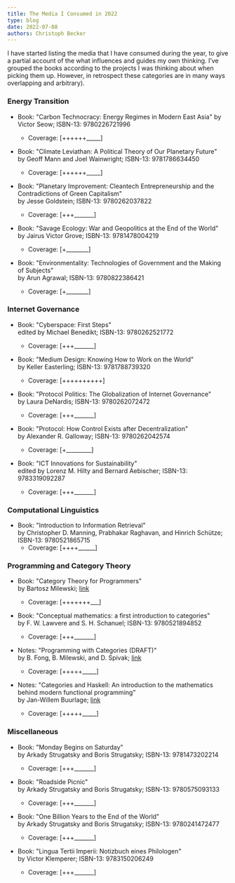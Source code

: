 ```yaml
---
title: The Media I Consumed in 2022
type: blog
date: 2022-07-08
authors: Christoph Becker
---
```


I have started listing the media that I have consumed during the year, to give a partial account of the what influences and guides my own thinking. I’ve grouped the books according to the projects I was thinking about when picking them up. However, in retrospect these categories are in many ways overlapping and arbitrary).

### **Energy Transition**

* Book: "Carbon Technocracy: Energy Regimes in Modern East Asia"
    by Victor Seow; ISBN-13: 9780226721996
    * Coverage: [++++++\_\_\_\_\_]

* Book: "Climate Leviathan: A Political Theory of Our Planetary Future"<br/>
    by Geoff Mann and Joel Wainwright; ISBN-13: 9781786634450
    * Coverage: [++++++\_\_\_\_\_]

* Book: "Planetary Improvement: Cleantech Entrepreneurship and the Contradictions of Green Capitalism"<br/>
    by Jesse Goldstein; ISBN-13: 9780262037822
    * Coverage: [+++\_\_\_\_\_\_\_]

* Book: "Savage Ecology: War and Geopolitics at the End of the World"<br/>
    by Jairus Victor Grove; ISBN-13: 9781478004219
    * Coverage: [+\_\_\_\_\_\_\_\_]

* Book: "Environmentality: Technologies of Government and the Making of Subjects"<br/>
    by Arun Agrawal; ISBN-13: 9780822386421
    * Coverage: [+\_\_\_\_\_\_\_\_]

### **Internet Governance**

* Book: "Cyberspace: First Steps"<br/>
    edited by Michael Benedikt; ISBN-13: 9780262521772
    * Coverage: [+++\_\_\_\_\_\_\_]

* Book: "Medium Design: Knowing How to Work on the World"<br/>
    by Keller Easterling; ISBN-13: 9781788739320
    * Coverage: [++++++++++]

* Book: "Protocol Politics: The Globalization of Internet Governance"<br/>
    by Laura DeNardis; ISBN-13: 9780262072472
    * Coverage: [+++\_\_\_\_\_\_\_]

* Book: "Protocol: How Control Exists after Decentralization"<br/>
    by Alexander R. Galloway; ISBN-13: 9780262042574
    * Coverage: [+\_\_\_\_\_\_\_\_\_]

* Book: "ICT Innovations for Sustainability"<br/>
    edited by Lorenz M. Hilty and Bernard Aebischer; ISBN-13: 9783319092287
    * Coverage: [+++\_\_\_\_\_\_\_]


### **Computational Linguistics**

* Book: "Introduction to Information Retrieval"<br/>
    by Christopher D. Manning, Prabhakar Raghavan, and Hinrich Schütze; ISBN-13: 9780521865715
    * Coverage: [++++\_\_\_\_\_\_]


### **Programming and Category Theory**

* Book: "Category Theory for Programmers"<br/>
    by Bartosz Milewski; [link](https://bartoszmilewski.com/2014/10/28/category-theory-for-programmers-the-preface/)
    * Coverage: [+++++++\_\_\_]

* Book: "Conceptual mathematics: a first introduction to categories"<br/>
    by F. W. Lawvere and S. H. Schanuel; ISBN-13: 9780521894852
    * Coverage: [+++\_\_\_\_\_\_\_]

* Notes: "Programming with Categories (DRAFT)"<br/>
    by B. Fong, B. Milewski, and D. Spivak; [link](https://www.google.com/url?sa=t&rct=j&q=&esrc=s&source=web&cd=&cad=rja&uact=8&ved=2ahUKEwjEqZHxhIf4AhXHgf0HHQjoAYAQFnoECAwQAQ&url=http%3A%2F%2Fbrendanfong.com%2Fprogrammingcats_files%2Fcats4progs-DRAFT.pdf&usg=AOvVaw2Rz_I61cbSkjtXdgMj3-R6)
    * Coverage: [+++++\_\_\_\_\_]

* Notes: "Categories and Haskell: An introduction to the mathematics behind modern functional programming"<br/>
    by Jan-Willem Buurlage; [link](https://github.com/jwbuurlage/category-theory-programmers)
    * Coverage: [+++++\_\_\_\_\_]


### **Miscellaneous**

* Book: "Monday Begins on Saturday"<br/>
    by Arkady Strugatsky and Boris Strugatsky; ISBN-13: 9781473202214
    * Coverage: [+++\_\_\_\_\_\_\_]

* Book: "Roadside Picnic"<br/>
    by Arkady Strugatsky and Boris Strugatsky; ISBN-13: 9780575093133
    * Coverage: [+++\_\_\_\_\_\_\_]

* Book: "One Billion Years to the End of the World"<br/>
    by Arkady Strugatsky and Boris Strugatsky; ISBN-13: 9780241472477
    * Coverage: [+++\_\_\_\_\_\_\_]

* Book: "Lingua Tertii Imperii: Notizbuch eines Philologen"<br/>
    by Victor Klemperer; ISBN-13: 9783150206249
    * Coverage: [+++\_\_\_\_\_\_\_]
